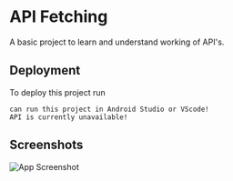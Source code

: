 
# API Fetching

A basic project to learn and understand working of API's.


## Deployment

To deploy this project run

    can run this project in Android Studio or VScode!
    API is currently unavailable!


## Screenshots

![App Screenshot](https://i.postimg.cc/sxk3RgNp/imp.jpg)





